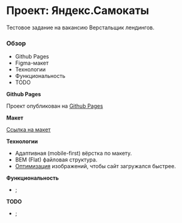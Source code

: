 # Проект: Яндекс.Самокаты

Тестовое задание на вакансию Верстальщик лендингов.

### Обзор

- Github Pages
- Figma-макет
- Технологии
- Функциональность
- TODO

**Github Pages**

Проект опубликован на [Github Pages](https://segodnya.github.io/)

**Макет**

[Ссылка на макет](https://go.yandex/ru_ru/lp/rides/scooter/test/2022-08)

**Технологии**

- Адаптивная (mobile-first) вёрстка по макету.
- BEM (Flat) файловая структура.
- [Оптимизация](https://tinypng.com/) изображений, чтобы сайт загружался быстрее.

**Функциональность**

- ;

**TODO**

- ;
